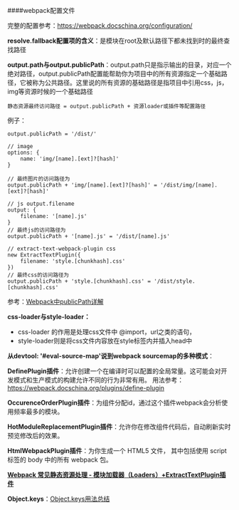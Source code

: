 
####webpack配置文件

完整的配置参考：https://webpack.docschina.org/configuration/


**resolve.fallback配置项的含义**：是模块在root及默认路径下都未找到时的最终查找路径

**output.path与output.publicPath**：output.path只是指示输出的目录，对应一个绝对路径，output.publicPath配置能帮助你为项目中的所有资源指定一个基础路径，它被称为公共路径。这里说的所有资源的基础路径是指项目中引用css，js，img等资源时候的一个基础路径
```
静态资源最终访问路径 = output.publicPath + 资源loader或插件等配置路径
```
例子：
```
output.publicPath = '/dist/'

// image
options: {
    name: 'img/[name].[ext]?[hash]'
}

// 最终图片的访问路径为
output.publicPath + 'img/[name].[ext]?[hash]' = '/dist/img/[name].[ext]?[hash]'

// js output.filename
output: {
    filename: '[name].js'
}
// 最终js的访问路径为
output.publicPath + '[name].js' = '/dist/[name].js'

// extract-text-webpack-plugin css
new ExtractTextPlugin({
    filename: 'style.[chunkhash].css'
})
// 最终css的访问路径为
output.publicPath + 'style.[chunkhash].css' = '/dist/style.[chunkhash].css'
```
参考：[Webpack中publicPath详解](https://juejin.im/post/5ae9ae5e518825672f19b094)


**css-loader与style-loader：**
- css-loader 的作用是处理css文件中 @import，url之类的语句，
- style-loader则是将css文件内容放在style标签内并插入head中

**从devtool: '#eval-source-map'说到webpack sourcemap的多种模式**：

**DefinePlugin插件**：允许创建一个在编译时可以配置的全局常量。这可能会对开发模式和生产模式的构建允许不同的行为非常有用。
用法参考：https://webpack.docschina.org/plugins/define-plugin

**OccurenceOrderPlugin插件**：为组件分配id，通过这个插件webpack会分析使用频率最多的模块。

**HotModuleReplacementPlugin插件**：允许你在修改组件代码后，自动刷新实时预览修改后的效果。

**HtmlWebpackPlugin插件**：为你生成一个 HTML5 文件， 其中包括使用 script 标签的 body 中的所有 webpack 包。

**[Webpack 常见静态资源处理 - 模块加载器（Loaders）+ExtractTextPlugin插件](https://www.cnblogs.com/sloong/p/5826818.html)**


**Object.keys**：[Object.keys用法总结](https://blog.csdn.net/juzipchy/article/details/76037755)

